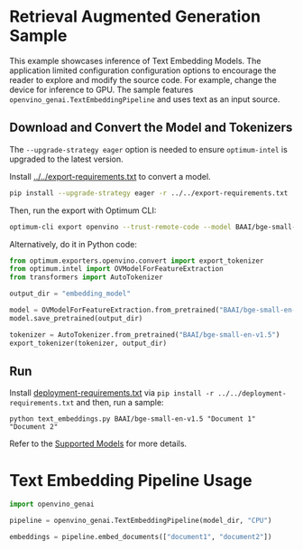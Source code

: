 # Retrieval Augmented Generation Sample

This example showcases inference of Text Embedding Models. The application limited configuration configuration options to encourage the reader to explore and modify the source code. For example, change the device for inference to GPU. The sample features `openvino_genai.TextEmbeddingPipeline` and uses text as an input source.

## Download and Convert the Model and Tokenizers

The `--upgrade-strategy eager` option is needed to ensure `optimum-intel` is upgraded to the latest version.

Install [../../export-requirements.txt](../../export-requirements.txt) to convert a model.

```sh
pip install --upgrade-strategy eager -r ../../export-requirements.txt
```

Then, run the export with Optimum CLI:

```sh
optimum-cli export openvino --trust-remote-code --model BAAI/bge-small-en-v1.5 BAAI/bge-small-en-v1.5
```

Alternatively, do it in Python code:

```python
from optimum.exporters.openvino.convert import export_tokenizer
from optimum.intel import OVModelForFeatureExtraction
from transformers import AutoTokenizer

output_dir = "embedding_model"

model = OVModelForFeatureExtraction.from_pretrained("BAAI/bge-small-en-v1.5", export=True, trust_remote_code=True)
model.save_pretrained(output_dir)

tokenizer = AutoTokenizer.from_pretrained("BAAI/bge-small-en-v1.5")
export_tokenizer(tokenizer, output_dir)
```

## Run

Install [deployment-requirements.txt](../../deployment-requirements.txt) via `pip install -r ../../deployment-requirements.txt` and then, run a sample:

`python text_embeddings.py BAAI/bge-small-en-v1.5 "Document 1" "Document 2"`

Refer to the [Supported Models](https://openvinotoolkit.github.io/openvino.genai/docs/supported-models/#text-embeddings-models) for more details.

# Text Embedding Pipeline Usage

```python
import openvino_genai

pipeline = openvino_genai.TextEmbeddingPipeline(model_dir, "CPU")

embeddings = pipeline.embed_documents(["document1", "document2"])
```
